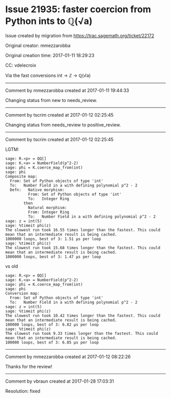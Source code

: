 # Issue 21935: faster coercion from Python ints to ℚ(√a)

Issue created by migration from https://trac.sagemath.org/ticket/22172

Original creator: mmezzarobba

Original creation time: 2017-01-11 18:29:23

CC:  vdelecroix

Via the fast conversions int → ℤ → ℚ(√a)


---

Comment by mmezzarobba created at 2017-01-11 19:44:33

Changing status from new to needs_review.


---

Comment by tscrim created at 2017-01-12 02:25:45

Changing status from needs_review to positive_review.


---

Comment by tscrim created at 2017-01-12 02:25:45

LGTM:

```
sage: R.<p> = QQ[]
sage: K.<a> = NumberField(p^2-2)
sage: phi = K.coerce_map_from(int)
sage: phi
Composite map:
  From: Set of Python objects of type 'int'
  To:   Number Field in a with defining polynomial p^2 - 2
  Defn:   Native morphism:
          From: Set of Python objects of type 'int'
          To:   Integer Ring
        then
          Natural morphism:
          From: Integer Ring
          To:   Number Field in a with defining polynomial p^2 - 2
sage: z = int(5)
sage: %timeit phi(z)
The slowest run took 16.55 times longer than the fastest. This could mean that an intermediate result is being cached.
1000000 loops, best of 3: 1.51 µs per loop
sage: %timeit phi(z)
The slowest run took 15.68 times longer than the fastest. This could mean that an intermediate result is being cached.
1000000 loops, best of 3: 1.47 µs per loop
```

vs old

```
sage: R.<p> = QQ[]
sage: K.<a> = NumberField(p^2-2)
sage: phi = K.coerce_map_from(int)
sage: phi
Conversion map:
  From: Set of Python objects of type 'int'
  To:   Number Field in a with defining polynomial p^2 - 2
sage: z = int(5)
sage: %timeit phi(z)
The slowest run took 10.42 times longer than the fastest. This could mean that an intermediate result is being cached.
100000 loops, best of 3: 6.82 µs per loop
sage: %timeit phi(z)
The slowest run took 9.33 times longer than the fastest. This could mean that an intermediate result is being cached.
100000 loops, best of 3: 6.85 µs per loop
```



---

Comment by mmezzarobba created at 2017-01-12 08:22:26

Thanks for the review!


---

Comment by vbraun created at 2017-01-28 17:03:31

Resolution: fixed
